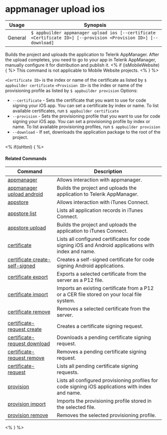 appmanager upload ios
==========

Usage | Synopsis
------|-------
General | `$ appbuilder appmanager upload ios [--certificate <Certificate ID>] [--provision <Provision ID>] [--download]`

Builds the project and uploads the application to Telerik AppManager.
After the upload completes, you need to go to your app in Telerik AppManager, manually configure it for distribution and publish it.
<% if (isMobileWebsite) { %>
This command is not applicable to Mobile Website projects.
<% } %>

`<Certificate ID>` is the index or name of the certificate as listed by `$ appbuilder certificate`
`<Provision ID>` is the index or name of the provisioning profile as listed by `$ appbuilder provision`
Options:
* `--certificate` - Sets the certificate that you want to use for code signing your iOS app. You can set a certificate by index or name.       To list available certificates, run `$ appbuilder certificate`
* `--provision` - Sets the provisioning profile that you want to use for code signing your iOS app. You can set a provisioning profile by index or name. To list available provisioning profiles, run `$ appbuilder provision`
* `--download` - If set, downloads the application package to the root of the project.

<% if(isHtml) { %> 

#### Related Commands

Command | Description
----------|----------
[appmanager](appmanager.html) | Allows interaction with appmanager.
[appmanager upload android](appmanager-upload-android.html) | Builds the project and uploads the application to Telerik AppManager.
[appstore](appstore.html) | Allows interaction with iTunes Connect.
[appstore list](appstore-list.html) | Lists all application records in iTunes Connect.
[appstore upload](appstore-upload.html) | Builds the project and uploads the application to iTunes Connect.
[certificate](certificate.html) | Lists all configured certificates for code signing iOS and Android applications with index and name.
[certificate create-self-signed](certificate-create-self-signed.html) | Creates a self-signed certificate for code signing Android applications.
[certificate export](certificate-export.html) | Exports a selected certificate from the server as a P12 file.
[certificate import](certificate-import.html) | Imports an existing certificate from a P12 or a CER file stored on your local file system.
[certificate remove](certificate-remove.html) | Removes a selected certificate from the server.
[certificate-request create](certificate-request-create.html) | Creates a certificate signing request.
[certificate-request download](certificate-request-download.html) | Downloads a pending certificate signing request.
[certificate-request remove](certificate-request-remove.html) | Removes a pending certificate signing request.
[certificate-request](certificate-request.html) | Lists all pending certificate signing requests.
[provision](provision.html) | Lists all configured provisioning profiles for code signing iOS applications with index and name.
[provision import](provision-import.html) | Imports the provisioning profile stored in the selected file.
[provision remove](provision-remove.html) | Removes the selected provisioning profile.
<% } %>
